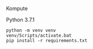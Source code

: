 Kompute

Python 3.7.1


```
python -m venv venv
venv/Scripts/activate.bat
pip install -r requirements.txt
```